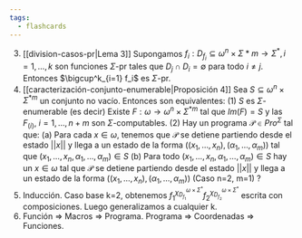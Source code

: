 ```yaml
---
tags:
  - flashcards
---
```

03. [[division-casos-pr|Lema 3]] Supongamos $f_i:D_{f_i}\subseteq\omega^n\times\Sigma^{}*m\to\Sigma^*, i=1,\dots,k$ son funciones $\Sigma$-pr tales que $D_j\cap D_i=\emptyset$ para todo $i\neq j$. Entonces $\bigcup^k_{i=1} f_i$ es $\Sigma$-pr.
04. [[caracterización-conjunto-enumerable|Proposición 4]] Sea $S\subseteq\omega^{n}\times\Sigma^{*m}$ un conjunto no vacío. Entonces son equivalentes:
	(1) $S$ es $\Sigma$-enumerable
	 	(es decir) Existe $F:\omega\to\omega^{n}\times\Sigma^{*m}$ tal que $Im(F) = S$ y  las $F_{(i)},\ i=1,\dots,n+m$ son $\Sigma$-computables.
	(2) Hay un programa $\mathcal P\in Pro^{\Sigma}$ tal que:
	 	(a) Para cada $x\in\omega$, tenemos que $\mathcal P$ se detiene partiendo desde el estado $||x||$ y llega a un estado de la forma $((x_1,\dots,x_n),(\alpha_1,\dots,\alpha_m))$ tal que $(x_1,\dots,x_n,\alpha_1,\dots,\alpha_m)\in S$
	 	(b) Para todo $(x_1,\dots,x_n,\alpha_1,\dots,\alpha_m)\in S$ hay un $x\in\omega$ tal que $\mathcal P$ se detiene partiendo desde el estado $||x||$ y llega a un estado de la forma $((x_1,\dots,x_n),(\alpha_1,\dots,\alpha_m))$
	(Caso n=2, m=1)
?
03. Inducción. Caso base k=2, obtenemos $f_1^{\chi^{\omega\times\Sigma^*}_{D_{f_1}}}f_2^{\chi^{\omega\times\Sigma^*}_{D_{f_2}}}$ escrita con composiciones. Luego generalizamos a cualquier k.
04. Función => Macros => Programa. Programa => Coordenadas => Funciones.
<!--SR:!2024-07-18,3,250-->